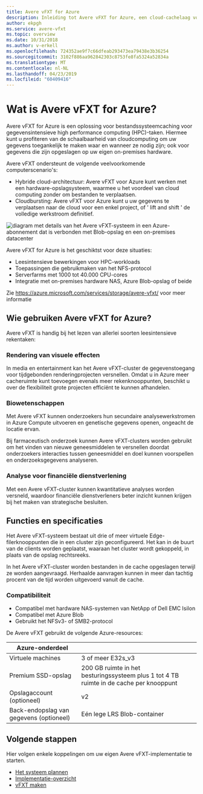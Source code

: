 ```yaml
---
title: Avere vFXT for Azure
description: Inleiding tot Avere vFXT for Azure, een cloud-cachelaag voor HPC
author: ekpgh
ms.service: avere-vfxt
ms.topic: overview
ms.date: 10/31/2018
ms.author: v-erkell
ms.openlocfilehash: 724352ae9f7c66dfeab293473ea79438e3b36254
ms.sourcegitcommit: 3102f886aa962842303c8753fe8fa5324a52834a
ms.translationtype: MT
ms.contentlocale: nl-NL
ms.lasthandoff: 04/23/2019
ms.locfileid: "60409416"
---
```

# <a name="what-is-avere-vfxt-for-azure"></a>Wat is Avere vFXT for Azure? 

Avere vFXT for Azure is een oplossing voor bestandssysteemcaching voor gegevensintensieve high performance computing (HPC)-taken. Hiermee kunt u profiteren van de schaalbaarheid van cloudcomputing om uw gegevens toegankelijk te maken waar en wanneer ze nodig zijn; ook voor gegevens die zijn opgeslagen op uw eigen on-premises hardware.

Avere vFXT ondersteunt de volgende veelvoorkomende computerscenario's: 

* Hybride cloud-architectuur: Avere vFXT voor Azure kunt werken met een hardware-opslagsysteem, waarmee u het voordeel van cloud computing zonder om bestanden te verplaatsen. 
* Cloudbursting: Avere vFXT voor Azure kunt u uw gegevens te verplaatsen naar de cloud voor een enkel project, of ' lift and shift ' de volledige werkstroom definitief. 

![diagram met details van het Avere vFXT-systeem in een Azure-abonnement dat is verbonden met Blob-opslag en een on-premises datacenter](media/avere-vfxt-hybrid.png)

Avere vFXT for Azure is het geschiktst voor deze situaties: 

* Leesintensieve bewerkingen voor HPC-workloads
* Toepassingen die gebruikmaken van het NFS-protocol
* Serverfarms met 1000 tot 40.000 CPU-cores
* Integratie met on-premises hardware NAS, Azure Blob-opslag of beide

Zie <https://azure.microsoft.com/services/storage/avere-vfxt/> voor meer informatie

## <a name="who-uses-avere-vfxt-for-azure"></a>Wie gebruiken Avere vFXT for Azure? 

Avere vFXT is handig bij het lezen van allerlei soorten leesintensieve rekentaken:

### <a name="visual-effects-rendering"></a>Rendering van visuele effecten 

In media en entertainment kan het Avere vFXT-cluster de gegevenstoegang voor tijdgebonden renderingprojecten versnellen. Omdat u in Azure meer cacheruimte kunt toevoegen evenals meer rekenknooppunten, beschikt u over de flexibiliteit grote projecten efficiënt te kunnen afhandelen. 

### <a name="life-sciences"></a>Biowetenschappen 

Met Avere vFXT kunnen onderzoekers hun secundaire analysewerkstromen in Azure Compute uitvoeren en genetische gegevens openen, ongeacht de locatie ervan.

Bij farmaceutisch onderzoek kunnen Avere vFXT-clusters worden gebruikt om het vinden van nieuwe geneesmiddelen te versnellen doordat onderzoekers interacties tussen geneesmiddel en doel kunnen voorspellen en onderzoeksgegevens analyseren.

### <a name="financial-services-analytics"></a>Analyse voor financiële dienstverlening

Met een Avere vFXT-cluster kunnen kwantitatieve analyses worden versneld, waardoor financiële dienstverleners beter inzicht kunnen krijgen bij het maken van strategische besluiten. 

## <a name="features-and-specifications"></a>Functies en specificaties

Het Avere vFXT-systeem bestaat uit drie of meer virtuele Edge-filerknooppunten die in een cluster zijn geconfigureerd. Het kan in de buurt van de clients worden geplaatst, waaraan het cluster wordt gekoppeld, in plaats van de opslag rechtsreeks. 

In het Avere vFXT-cluster worden bestanden in de cache opgeslagen terwijl ze worden aangevraagd. Herhaalde aanvragen kunnen in meer dan tachtig procent van de tijd worden uitgevoerd vanuit de cache.

### <a name="compatibility"></a>Compatibiliteit 

* Compatibel met hardware NAS-systemen van NetApp of Dell EMC Isilon
* Compatibel met Azure Blob
* Gebruikt het NFSv3- of SMB2-protocol

De Avere vFXT gebruikt de volgende Azure-resources: 

|Azure-onderdeel|   |
|----------|-----------|
|Virtuele machines|3 of meer E32s_v3|
|Premium SSD-opslag|200 GB ruimte in het besturingssysteem plus 1 tot 4 TB ruimte in de cache per knooppunt |
|Opslagaccount (optioneel) |v2|
|Back-endopslag van gegevens (optioneel) | Eén lege LRS Blob-container |

## <a name="next-steps"></a>Volgende stappen

Hier volgen enkele koppelingen om uw eigen Avere vFXT-implementatie te starten. 

* [Het systeem plannen](avere-vfxt-deploy-plan.md)
* [Implementatie-overzicht](avere-vfxt-deploy-overview.md)
* [vFXT maken](avere-vfxt-deploy.md)
